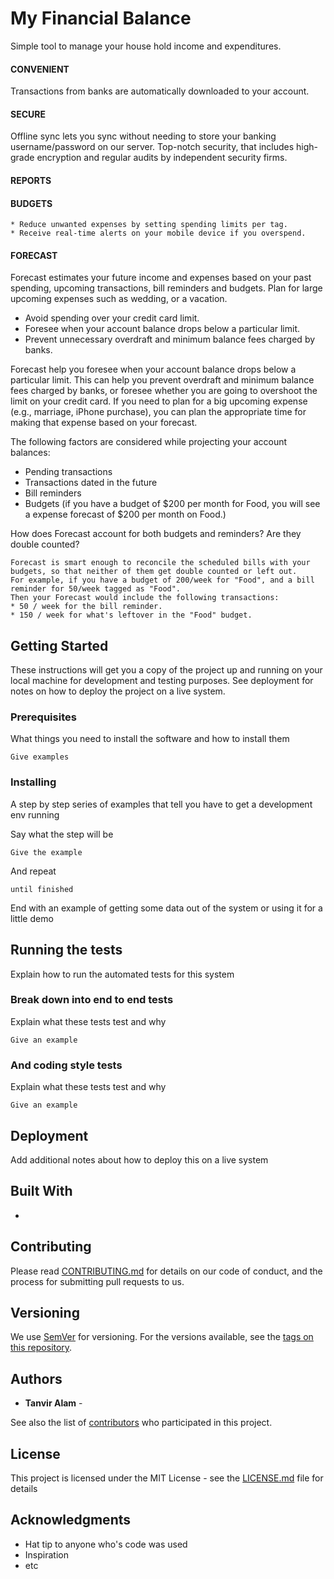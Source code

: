 # My Financial Balance

Simple tool to manage your house hold income and expenditures.

#### CONVENIENT

Transactions from banks are automatically downloaded to your account.

#### SECURE

Offline sync lets you sync without needing to store your banking username/password on our server.
Top-notch security, that includes high-grade encryption and regular audits by independent security firms.

#### REPORTS

#### BUDGETS
    * Reduce unwanted expenses by setting spending limits per tag.
    * Receive real-time alerts on your mobile device if you overspend.

#### FORECAST
Forecast estimates your future income and expenses based on your past spending, upcoming transactions, bill reminders and budgets.
Plan for large upcoming expenses such as wedding, or a vacation.

* Avoid spending over your credit card limit.
* Foresee when your account balance drops below a particular limit.
* Prevent unnecessary overdraft and minimum balance fees charged by banks.

Forecast help you foresee when your account balance drops below a particular limit. This can help you prevent overdraft and minimum balance fees charged by banks, or foresee whether you are going to overshoot the limit on your credit card. If you need to plan for a big upcoming expense (e.g., marriage, iPhone purchase), you can plan the appropriate time for making that expense based on your forecast.

The following factors are considered while projecting your account balances:
* Pending transactions
* Transactions dated in the future
* Bill reminders
* Budgets (if you have a budget of $200 per month for Food, you will see a expense forecast of $200 per month on Food.)

How does Forecast account for both budgets and reminders? Are they double counted?
```
Forecast is smart enough to reconcile the scheduled bills with your budgets, so that neither of them get double counted or left out.
For example, if you have a budget of 200/week for "Food", and a bill reminder for 50/week tagged as "Food".
Then your Forecast would include the following transactions:
* 50 / week for the bill reminder.
* 150 / week for what's leftover in the "Food" budget.

```


## Getting Started

These instructions will get you a copy of the project up and running on your local machine for development and testing purposes. See deployment for notes on how to deploy the project on a live system.

### Prerequisites

What things you need to install the software and how to install them

```
Give examples
```

### Installing

A step by step series of examples that tell you have to get a development env running

Say what the step will be

```
Give the example
```

And repeat

```
until finished
```

End with an example of getting some data out of the system or using it for a little demo

## Running the tests

Explain how to run the automated tests for this system

### Break down into end to end tests

Explain what these tests test and why

```
Give an example
```

### And coding style tests

Explain what these tests test and why

```
Give an example
```

## Deployment

Add additional notes about how to deploy this on a live system

## Built With

* 

## Contributing

Please read [CONTRIBUTING.md](https://gist.github.com/PurpleBooth/b24679402957c63ec426) for details on our code of conduct, and the process for submitting pull requests to us.

## Versioning

We use [SemVer](http://semver.org/) for versioning. For the versions available, see the [tags on this repository](https://github.com/your/project/tags). 

## Authors

* **Tanvir Alam** -

See also the list of [contributors](https://github.com/your/project/contributors) who participated in this project.

## License

This project is licensed under the MIT License - see the [LICENSE.md](LICENSE.md) file for details

## Acknowledgments

* Hat tip to anyone who's code was used
* Inspiration
* etc